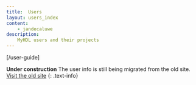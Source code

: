 ```yaml
---
title:  Users 
layout: users_index
content:
    - jandecaluwe
description:
    MyHDL users and their projects
---
```


[/user-guide]

**Under construction** The user info is still being migrated from the old site.
[Visit the old site](http://old.myhdl.org/doku.php/projects:intro)
{: .text-info}
